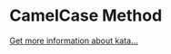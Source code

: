 CamelCase Method
=
[Get more information about kata...](https://www.codewars.com//kata/587731fda577b3d1b0001196)